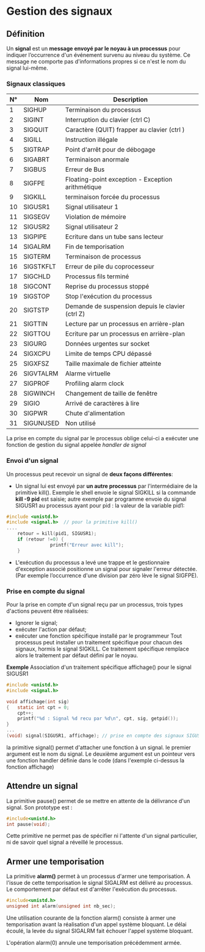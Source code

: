 ﻿# Gestion des signaux

## Définition

Un **signal** est un **message envoyé par le noyau à un processus** pour indiquer l’occurrence d'un événement survenu au niveau du système.
Ce message ne comporte pas d'informations propres si ce n'est le nom du signal lui-même.
### Signaux classiques

| N° |   Nom  | Description |
|----|--------|------------------|
| 1  | SIGHUP | Terminaison du processus | 
| 2	 | SIGINT | Interruption du clavier (ctrl C)|
| 3	 | SIGQUIT|	Caractère (QUIT) frapper au clavier (ctrl \)|
| 4  | SIGILL |	Instruction illégale |
| 5  | SIGTRAP|	Point d'arrêt pour de débogage |
| 6	 | SIGABRT| Terminaison anormale |
| 7	 | SIGBUS | Erreur de Bus|
| 8  | SIGFPE |	Floating-point exception - Exception arithmétique
| 9	 | SIGKILL|	terminaison forcée du processus
|10 | SIGUSR1 |	Signal utilisateur 1
|11 | SIGSEGV |	Violation de mémoire
|12	| SIGUSR2 |	Signal utilisateur 2
|13 | SIGPIPE |	Ecriture dans un tube sans lecteur
|14	| SIGALRM |	Fin de temporisation
|15	| SIGTERM |	Terminaison de processus
|16	| SIGSTKFLT | Erreur de pile du coprocesseur
|17	| SIGCHLD |	Processus fils terminé
|18	| SIGCONT |	Reprise du processus stoppé
|19	| SIGSTOP |	Stop l'exécution du processus
|20	| SIGTSTP |	Demande de suspension depuis le clavier (ctrl Z)
|21	| SIGTTIN |	Lecture par un processus en arrière-plan
|22	| SIGTTOU |	Ecriture par un processus en arrière-plan
|23 | SIGURG  |	Données urgentes sur socket
|24	| SIGXCPU |	Limite de temps CPU dépassé
|25	| SIGXFSZ | Taille maximale de fichier atteinte
|26	| SIGVTALRM | Alarme virtuelle
|27	| SIGPROF |	Profiling alarm clock
|28	| SIGWINCH | Changement de taille de fenêtre
|29	| SIGIO | Arrivé de caractères à lire
|30	|SIGPWR	| Chute d'alimentation
|31	|SIGUNUSED | Non utilisé

La prise en compte du signal par le processus oblige celui-ci a exécuter une fonction de  gestion du signal appelée *handler  de signal*

### Envoi d'un signal
Un processus peut recevoir un signal de **deux façons différentes**:

 - Un signal lui est envoyé par **un autre processus** par l'intermédiaire de la primitive kill().  Exemple le shell envoie le signal SIGKILL si la commande **kill -9 pid** est saisie; autre exemple par programme envoie du signal SIGUSR1 au processus ayant pour pid : la valeur de la variable pid1:
```c
#include <unistd.h>
#include <signal.h>  // pour la primitive kill()
....
	retour = kill(pid1, SIGUSR1);
	if (retour !=0) {
				printf("Erreur avec kill");
	}
```
 - L'exécution du processus a levé une trappe et le gestionnaire d'exception associé positionne un signal pour signaler l'erreur détectée. (Par exemple l’occurrence d'une division par zéro lève le signal SIGFPE). 

### Prise en compte du signal
Pour la prise en compte d'un signal reçu par un processus, trois types d'actions peuvent être réalisées:

 - Ignorer le signal;
 - exécuter l'action par défaut; 
 - exécuter une fonction spécifique installé par le programmeur
Tout processus peut installer un traitement spécifique pour chacun des signaux, hormis le signal SIGKILL. Ce traitement spécifique remplace alors le traitement par défaut défini par le noyau.

**Exemple** Association d'un traitement spécifique affichage() pour le signal SIGUSR1
```c
#include <unistd.h>
#include <signal.h>

void affichage(int sig)
{   static int cpt = 0;
    cpt++;
    printf("%d : Signal %d recu par %d\n", cpt, sig, getpid());
}
...
(void) signal(SIGUSR1, affichage); // prise en compte des signaux SIGUSR1 par la fonction affichage
```
la primitive signal() permet d'attacher une fonction à un signal. le premier argument est le nom du signal. Le deuxième argument est un pointeur vers une fonction handler définie dans le code (dans l'exemple ci-dessus la fonction affichage) 

## Attendre un signal
La primitive pause() permet de se mettre en attente de la délivrance d'un signal. Son prototype est :
```c
#include<unistd.h>
int pause(void);
```
Cette primitive ne permet pas de spécifier ni l'attente d'un signal particulier, ni de savoir quel signal a réveillé le processus.

## Armer une temporisation

La primitive **alarm()** permet à un processus d'armer une temporisation. A l'issue de cette temporisation le signal SIGALRM est délivré au processus. Le comportement par défaut est d'arrêter l'exécution du processus.
```c
#include<unistd.h>
unsigned int alarm(unsigned int nb_sec);
```
Une utilisation courante de la fonction alarm() consiste à armer une temporisation avant la réalisation d'un appel système bloquant. Le délai écoulé, la levée du signal SIGALRM fait échouer l'appel système bloquant.

L'opération alarm(0) annule une temporisation précédemment armée.

